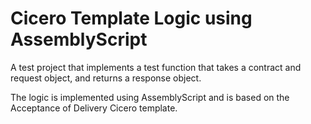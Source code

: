 # Cicero Template Logic using AssemblyScript

A test project that implements a test function that takes a contract and request object, and returns a response object.

The logic is implemented using AssemblyScript and is based on the Acceptance of Delivery Cicero template.
